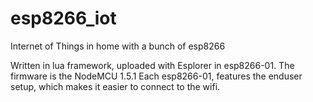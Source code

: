 # esp8266_iot
Internet of Things in home with a bunch of esp8266

Written in lua framework, uploaded with Esplorer in esp8266-01. The firmware is the NodeMCU 1.5.1
Each esp8266-01, features the enduser setup, which makes it easier to connect to the wifi.
